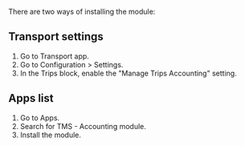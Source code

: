 There are two ways of installing the module:

## Transport settings
1. Go to Transport app.
2. Go to Configuration > Settings.
3. In the Trips block, enable the "Manage Trips Accounting" setting.

## Apps list
1. Go to Apps.
2. Search for TMS - Accounting module.
3. Install the module.
